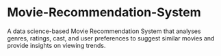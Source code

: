 # Movie-Recommendation-System
A data science-based Movie Recommendation System that analyses genres, ratings, cast, and user preferences to suggest similar movies and provide insights on viewing trends.
